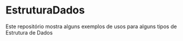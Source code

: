 # EstruturaDados

Este repositório mostra alguns exemplos de usos para alguns tipos de Estrutura de Dados
